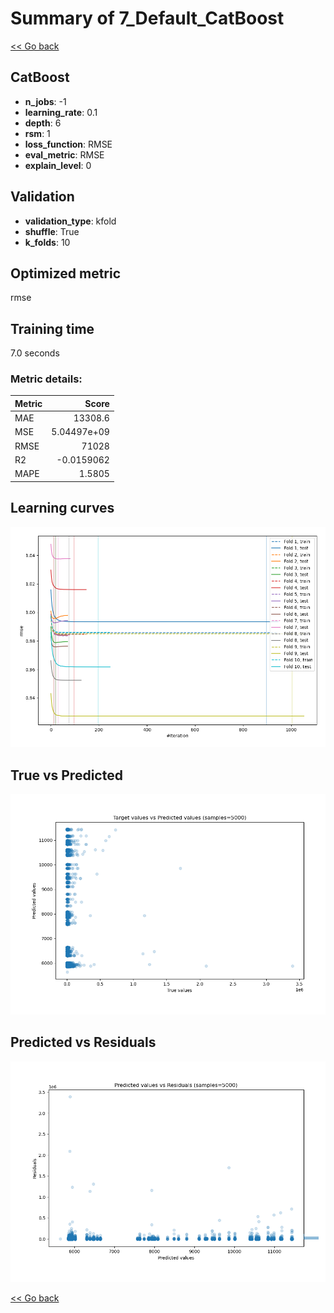 # Summary of 7_Default_CatBoost

[<< Go back](../README.md)


## CatBoost
- **n_jobs**: -1
- **learning_rate**: 0.1
- **depth**: 6
- **rsm**: 1
- **loss_function**: RMSE
- **eval_metric**: RMSE
- **explain_level**: 0

## Validation
 - **validation_type**: kfold
 - **shuffle**: True
 - **k_folds**: 10

## Optimized metric
rmse

## Training time

7.0 seconds

### Metric details:
| Metric   |           Score |
|:---------|----------------:|
| MAE      | 13308.6         |
| MSE      |     5.04497e+09 |
| RMSE     | 71028           |
| R2       |    -0.0159062   |
| MAPE     |     1.5805      |



## Learning curves
![Learning curves](learning_curves.png)
## True vs Predicted

![True vs Predicted](true_vs_predicted.png)


## Predicted vs Residuals

![Predicted vs Residuals](predicted_vs_residuals.png)



[<< Go back](../README.md)
